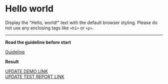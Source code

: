# Hello world

Display the "Hello, world!" text with the default browser styling. Please do not 
use any enclosing tags like `<h1>` or `<p>`.
___

**Read the guideline before start**

[Guideline](https://mate-academy.github.io/layout_task-guideline/)

**Result**

[UPDATE DEMO LINK](https://wiziwur.github.io/layout_hello-world/) <br>
[UPDATE TEST REPORT LINK](https://wiziwur.github.io/layout_hello-world/report/html_report/)
